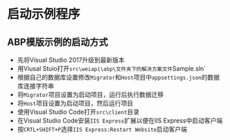 # 启动示例程序

## ABP模版示例的启动方式
* 先将Visual Studio 2017升级到最新版本
* 用Viusal Stuio打开`src\weiapi\abp\文件夹下的解决方案文件`Sample.sln`
* 根据自己的数据库设置修改`Migrator`和`Host`项目中`appsettings.json`的数据库连接字符串
* 将`Migrator`项目设置为启动项目，运行后执行数据迁移
* 将`Host`项目设置为启动项目，然后运行项目
* 使用Visual Studio Code打开`src\client`目录
* 在Visual Studio Code安装`IIS Express`扩展以便在IIS Express中启动客户端
* 按`CRTL+SHIFT+P`选择`IIS Express:Restart Website`启动客户端
